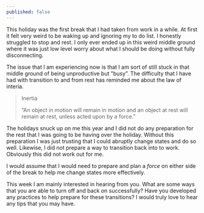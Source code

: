```yaml
---
published: false
---
```

This holiday was the first break that I had taken from work in a while. At first it felt very weird to be waking up and ignoring my to do list. I honestly struggled to stop and rest. I only ever ended up in this weird middle ground where it was just low level worry about what I should be doing without fully disconnecting. 

The issue that I am experiencing now is that I am sort of still stuck in that middle ground of being unproductive but "busy”.  The difficulty that I have had with transition to and from rest has reminded me about the law of interia.

> Inertia
> 
> “An object in motion will remain in motion and an object at rest will remain at rest, unless acted upon by a force.”

The holidays snuck up on me this year and I did not do any preparation for the rest that I was going to be having over the holiday. Without this preparation I was just trusting that I could abruptly change states and do so well. Likewise, I did not prepare a way to transition back into to work. Obviously this did not work out for me. 

I would assume that I would need to prepare and plan a *force* on either side of the break to help me change states more effectively. 

This week I am mainly interested in hearing from you. What are some ways that you are able to turn off and back on successfully? Have you developed any practices to help prepare for these transitions? I would truly love to hear any tips that you may have. 